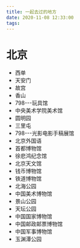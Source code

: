 ```yaml
---
title: 一起去过的地方
date: 2020-11-08 12:33:00
tags:
---
```


# 北京
- 西单
- 天安门
- 故宫
- 香山
- 798---玩具馆
- 中央美术学院美术馆
- 圆明园
- 三里屯
- 798---光影电影手稿展馆
- 北京外国语
- 首都博物馆
- 徐悲鸿纪念馆
- 北京天文馆
- 钱币博物馆
- 铁道博物馆
- 北海公园
- 中国美术博物馆
- 景山公园
- 天坛公园
- 中国国家博物馆
- 中国邮政邮票博物馆
- 中国军事博物馆
- 玉渊潭公园
